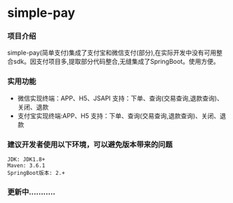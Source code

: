 # simple-pay
### 项目介绍
   simple-pay(简单支付)集成了支付宝和微信支付(部分),在实际开发中没有可用整合sdk。因支付项目多,提取部分代码整合,无缝集成了SpringBoot。使用方便。
### 实用功能 
+ 微信实现终端：APP、H5、JSAPI 支持：下单、查询(交易查询,退款查询)、关闭、退款
+ 支付宝实现终端:APP、H5 支持：下单、查询(交易查询,退款查询)、关闭、退款

### 建议开发者使用以下环境，可以避免版本带来的问题
    JDK: JDK1.8+
    Maven: 3.6.1
    SpringBoot版本: 2.+

### 更新中...........
